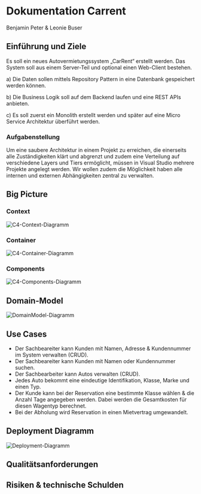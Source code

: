 # Dokumentation Carrent

Benjamin Peter & Leonie Buser

## Einführung und Ziele

Es soll ein neues Autovermietungssystem „CarRent“ erstellt werden. Das System soll aus einem Server-Teil und optional einen Web-Client bestehen.

a) Die Daten sollen mittels Repository Pattern in eine Datenbank gespeichert werden können.

b) Die Business Logik soll auf dem Backend laufen und eine REST APIs anbieten.

c) Es soll zuerst ein Monolith erstellt werden und später auf eine Micro Service Architektur überführt werden.

### Aufgabenstellung

Um eine saubere Architektur in einem Projekt zu erreichen, die einerseits alle Zuständigkeiten klärt und abgrenzt und zudem eine Verteilung auf verschiedene Layers und Tiers ermöglicht, müssen in Visual Studio mehrere Projekte angelegt werden.
Wir wollen zudem die Möglichkeit haben alle internen und externen Abhängigkeiten zentral zu verwalten.

## Big Picture

### Context

![C4-Context-Diagramm](/pics/C4-Context.png)

### Container

![C4-Container-Diagramm](/pics/C4-Container.png)

### Components

![C4-Components-Diagramm](/pics/C4-Components-Unterricht.png)

## Domain-Model

![DomainModel-Diagramm](/pics/DomainModel.png)

## Use Cases

- Der Sachbeareiter kann Kunden mit Namen, Adresse & Kundennummer im System verwalten (CRUD).
- Der Sachbeareiter kann Kunden mit Namen oder Kundennummer suchen.
- Der Sachbearbeiter kann Autos verwalten (CRUD).
- Jedes Auto bekommt eine eindeutige Identifikation, Klasse, Marke und einen Typ.
- Der Kunde kann bei der Reservation eine bestimmte Klasse wählen & die Anzahl Tage angegeben werden. Dabei werden die Gesamtkosten für diesen Wagentyp berechnet.
- Bei der Abholung wird Reservation in einen Mietvertrag umgewandelt.  

## Deployment Diagramm

![Deployment-Diagramm](/pics/Deployment-Diagramm.png)

## Qualitätsanforderungen

## Risiken & technische Schulden
